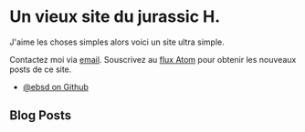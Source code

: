 # Un vieux site du jurassic H.

J'aime les choses simples alors voici un site ultra simple.

Contactez moi via <a href="mailto:eric(())jurassi.ch" rel="me">email</a>. 
Souscrivez au [flux Atom](atom.xml) pour obtenir les nouveaux posts de ce site.

<ul>
  <li><a href="https://github.com/ebsd" rel="me">@ebsd on Github</a></li>
</ul>

## Blog Posts
